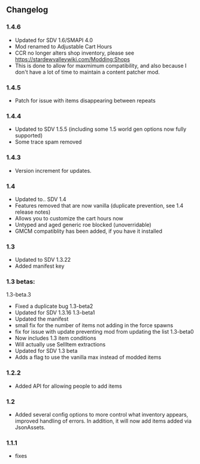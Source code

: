 ## Changelog

### 1.4.6
- Updated for SDV 1.6/SMAPI 4.0
- Mod renamed to Adjustable Cart Hours
- CCR no longer alters shop inventory, please see https://stardewvalleywiki.com/Modding:Shops
- This is done to allow for maxmimum compatibility, and also because I don't have a lot of time to maintain a content patcher mod.

### 1.4.5
- Patch for issue with items disappearing between repeats

### 1.4.4
- Updated to SDV 1.5.5 (including some 1.5 world gen options now fully supported)
- Some trace spam removed

### 1.4.3
- Version increment for updates.

### 1.4
 - Updated to.. SDV 1.4
 - Features removed that are now vanilla (duplicate prevention, see 1.4 release notes)
 - Allows you to customize the cart hours now
 - Untyped and aged generic roe blocked (unoverridable)
 - GMCM compatiblity has been added, if you have it installed
 
### 1.3
 - Updated to SDV 1.3.22
 - Added manifest key

### 1.3 betas:
1.3-beta.3
 - Fixed a duplicate bug
1.3-beta2
- Updated for SDV 1.3.16
1.3-beta1
- Updated the manifest
- small fix for the number of items not adding in the force spawns
- fix for issue with update preventing mod from updating the list
1.3-beta0
- Now includes 1.3 item conditions
- Will actually use SellItem extractions
- Updated for SDV 1.3 beta
- Adds a flag to use the vanilla max instead of modded items

### 1.2.2 
- Added API for allowing people to add items

### 1.2
- Added several config options to more control what inventory appears, improved handling of errors. In addition, it will now add items added via JsonAssets.

### 1.1.1
- fixes